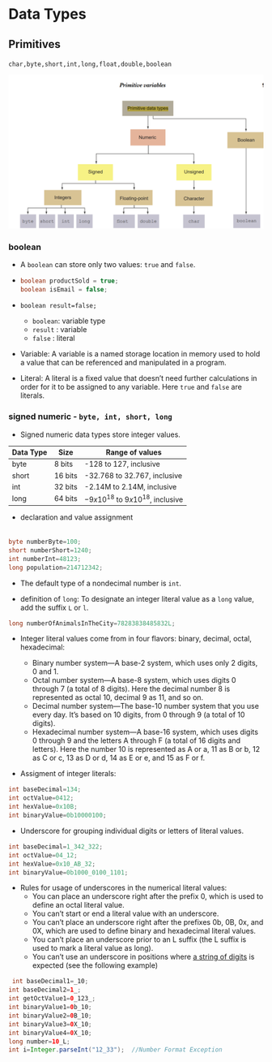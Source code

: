 # Data Types

## Primitives

`char,byte,short,int,long,float,double,boolean`

![primitive-data-types.png](primitive-data-types.png)

### boolean

- A `boolean` can store only two values: `true` and `false`.
- ```java
  boolean productSold = true;
  boolean isEmail = false;
  ```

- `boolean result=false;`

  - `boolean`: variable type
  - `result` : variable
  - `false` : literal

- Variable: A variable is a named storage location in memory used to hold a value that can be referenced and manipulated in a program.
- Literal: A literal is a fixed value that doesn’t need further calculations in order for it to be assigned to any variable. Here `true` and `false` are literals.

### signed numeric - `byte, int, short, long`

- Signed numeric data types store integer values.

| Data Type | Size    | Range of values                        |
| --------- | ------- | -------------------------------------- |
| byte      | 8 bits  | -128 to 127, inclusive                 |
| short     | 16 bits | -32.768 to 32.767, inclusive           |
| int       | 32 bits | -2.14M to 2.14M, inclusive             |
| long      | 64 bits | $-9x10^{18}$ to $9x10^{18}$, inclusive |

- declaration and value assignment

```java

byte numberByte=100;
short numberShort=1240;
int numberInt=48123;
long population=214712342;

```

- The default type of a nondecimal number is `int`.

- definition of `long`: To designate an integer literal value as a `long` value, add the suffix `L` or `l`.

```java
long numberOfAnimalsInTheCity=78283838485832L;
```

- Integer literal values come from in four flavors: binary, decimal, octal, hexadecimal:
  + Binary number system—A base-2 system, which uses only 2 digits, 0 and 1.
  + Octal number system—A base-8 system, which uses digits 0 through 7 (a total of 8
  digits). Here the decimal number 8 is represented as octal 10, decimal 9 as 11,
  and so on.
  + Decimal number system—The base-10 number system that you use every day. It’s
  based on 10 digits, from 0 through 9 (a total of 10 digits).
  + Hexadecimal number system—A base-16 system, which uses digits 0 through 9 and
  the letters A through F (a total of 16 digits and letters). Here the number 10 is
  represented as A or a, 11 as B or b, 12 as C or c, 13 as D or d, 14 as E or e, and 15
  as F or f.

- Assigment of integer literals:
````java
int baseDecimal=134;
int octValue=0412;
int hexValue=0x10B;
int binaryValue=0b10000100;

````
- Underscore for grouping individual digits or letters of literal values.

````java
int baseDecimal=1_342_322;
int octValue=04_12;
int hexValue=0x10_AB_32;
int binaryValue=0b1000_0100_1101;

````
- Rules for usage of underscores in the numerical literal values:
  + You can place an underscore right after the prefix 0, which is used to define an
  octal literal value.
  + You can’t start or end a literal value with an underscore.
  + You can’t place an underscore right after the prefixes 0b, 0B, 0x, and 0X, which
  are used to define binary and hexadecimal literal values.
  + You can’t place an underscore prior to an L suffix (the L suffix is used to mark a
  literal value as long).
  + You can’t use an underscore in positions where <u>a string of digits</u>  is expected
  (see the following example)

````java
 int baseDecimal1=_10;
int baseDecimal2=1_;
int getOctValue1=0_123_;
int binaryValue1=0b_10;
int binaryValue2=0B_10;
int binaryValue3=0X_10;
int binaryValue4=0X_10;
long number=10_L;
int i=Integer.parseInt("12_33");  //Number Format Exception
````